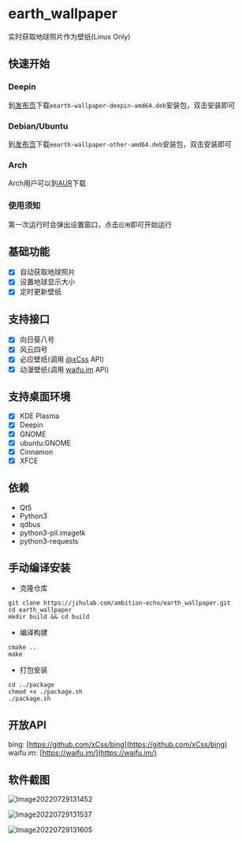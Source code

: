 # earth_wallpaper

实时获取地球照片作为壁纸(Linux Only)

## 快速开始

### Deepin

到[发布页](https://jihulab.com/ambition-echo/earth_wallpaper/-/releases)下载```eearth-wallpaper-deepin-amd64.deb```安装包，双击安装即可

### Debian/Ubuntu

到[发布页](https://jihulab.com/ambition-echo/earth_wallpaper/-/releases)下载```eearth-wallpaper-other-amd64.deb```安装包，双击安装即可

### Arch

Arch用户可以到[AUR](https://aur.archlinux.org/packages/earth-wallpaper-nightly)下载

### 使用须知

第一次运行时会弹出设置窗口，点击```应用```即可开始运行

## 基础功能

- [x] 自动获取地球照片
- [x] 设置地球显示大小
- [x] 定时更新壁纸

## 支持接口

- [x] 向日葵八号
- [x] 风云四号
- [x] 必应壁纸(调用 [@xCss](https://github.com/xCss/bing) API)
- [x] 动漫壁纸(调用 [waifu.im](https://waifu.im/) API)

## 支持桌面环境

- [x] KDE Plasma
- [x] Deepin
- [x] GNOME
- [x] ubuntu:GNOME
- [x] Cinnamon
- [x] XFCE

## 依赖

- Qt5
- Python3
- qdbus
- python3-pil.imagetk
- python3-requests

## 手动编译安装

- 克隆仓库
```shell
git clone https://jihulab.com/ambition-echo/earth_wallpaper.git
cd earth_wallpaper
mkdir build && cd build
```

- 编译构建
```shell
cmake ..
make
```

- 打包安装
```shell
cd ../package
chmod +x ./package.sh
./package.sh
```

## 开放API

bing: [https://github.com/xCss/bing](https://github.com/xCss/bing)
waifu.im: [https://waifu.im/](https://waifu.im/)

## 软件截图

![Image20220729131452](https://jihulab.com/ambition-echo/img_bed/raw/main/img/Image20220729131452.png)

![Image20220729131537](https://jihulab.com/ambition-echo/img_bed/-/raw/main/img/Image20220729131537.png)

![Image20220729131605](https://jihulab.com/ambition-echo/img_bed/raw/main/img/Image20220729131605.png)

